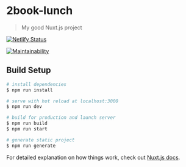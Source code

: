# 2book-lunch

> My good Nuxt.js project

[![Netlify Status](https://api.netlify.com/api/v1/badges/12d99bae-30dd-48ec-89c7-4d9ce02f3897/deploy-status)](https://app.netlify.com/sites/2book-lunch/deploys)

[![Maintainability](https://api.codeclimate.com/v1/badges/e023fc55ce367a4f5711/maintainability)](https://codeclimate.com/github/GregJacobs82/2book-lunch/maintainability)

## Build Setup

``` bash
# install dependencies
$ npm run install

# serve with hot reload at localhost:3000
$ npm run dev

# build for production and launch server
$ npm run build
$ npm run start

# generate static project
$ npm run generate
```

For detailed explanation on how things work, check out [Nuxt.js docs](https://nuxtjs.org).
